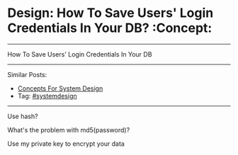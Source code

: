# Design: How To Save Users' Login Credentials In Your DB?     :Concept:


---

How To Save Users' Login Credentials In Your DB  

---

Similar Posts:  
-   [Concepts For System Design](https://brain.dennyzhang.com/design-concept)
-   Tag: [#systemdesign](https://brain.dennyzhang.com/tag/systemdesign)

---

Use hash?  

What's the problem with md5(password)?  

Use my private key to encrypt your data